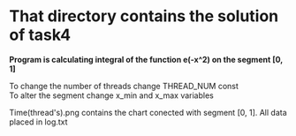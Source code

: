 # That directory contains the solution of task4

**Program is calculating integral of the function e(-x^2) on the segment [0, 1]**

To change the number of threads change THREAD_NUM const     
To alter the segment change x_min and x_max variables

Time(thread's).png contains the chart conected with segment [0, 1]. All data placed in log.txt

      

